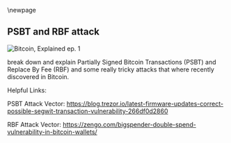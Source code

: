 \newpage
## PSBT and RBF attack

![Bitcoin, Explained ep. 1](qr/01.png)

break down and explain Partially Signed Bitcoin Transactions (PSBT) and Replace By Fee (RBF) and some really tricky attacks that where recently discovered in Bitcoin.

Helpful Links:

PSBT Attack Vector: https://blog.trezor.io/latest-firmware-updates-correct-possible-segwit-transaction-vulnerability-266df0d2860

RBF Attack Vector: https://zengo.com/bigspender-double-spend-vulnerability-in-bitcoin-wallets/

